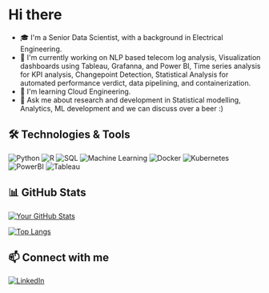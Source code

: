 # Hi there

- 🎓 I'm a Senior Data Scientist, with a background in Electrical Engineering.
- 🔭 I'm currently working on NLP based telecom log analysis, Visualization dashboards using Tableau, Grafanna, and Power BI, Time series analysis for KPI analysis, Changepoint Detection, Statistical Analysis for automated performance verdict, data pipelining, and containerization.
- 🌱 I'm learning Cloud Engineering.
- 💬 Ask me about research and development in Statistical modelling, Analytics, ML development and we can discuss over a beer :)

## 🛠️ Technologies & Tools

![Python](https://img.shields.io/badge/-Python-3776AB?style=flat&logo=python&logoColor=white)
![R](https://img.shields.io/badge/-R-276DC3?style=flat&logo=r&logoColor=white)
![SQL](https://img.shields.io/badge/-SQL-4479A1?style=flat&logo=postgresql&logoColor=white)
![Machine Learning](https://img.shields.io/badge/-Machine%20Learning-orange)
![Docker](https://img.shields.io/badge/-Docker-2496ED?style=flat&logo=docker&logoColor=white)
![Kubernetes](https://img.shields.io/badge/-Kubernetes-326CE5?style=flat&logo=kubernetes&logoColor=white)
![PowerBI](https://img.shields.io/badge/-Power%20BI-F2C811?style=flat&logo=power-bi&logoColor=black)
![Tableau](https://img.shields.io/badge/-Tableau-E97627?style=flat&logo=tableau&logoColor=white)


## 📊 GitHub Stats

[![Your GitHub Stats](https://github-readme-stats.vercel.app/api?username=kamra34&show_icons=true&theme=radical)](https://github.com/kamra34/github-readme-stats)


[![Top Langs](https://github-readme-stats.vercel.app/api/top-langs/?username=kamra34&layout=compact&theme=radical)](https://github.com/kamra34/github-readme-stats)


## 📫 Connect with me

[![LinkedIn](https://img.shields.io/badge/-LinkedIn-0077B5?style=flat&logo=linkedin&logoColor=white)](https://www.linkedin.com/in/kamiarradnosrati/)

